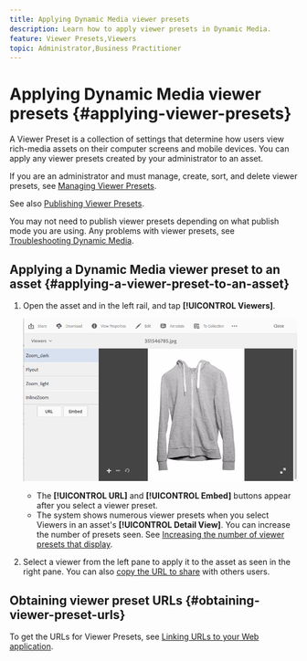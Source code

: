 ```yaml
---
title: Applying Dynamic Media viewer presets
description: Learn how to apply viewer presets in Dynamic Media.
feature: Viewer Presets,Viewers
topic: Administrator,Business Practitioner
---
```


# Applying Dynamic Media viewer presets {#applying-viewer-presets}

A Viewer Preset is a collection of settings that determine how users view rich-media assets on their computer screens and mobile devices. You can apply any viewer presets created by your administrator to an asset.

If you are an administrator and must manage, create, sort, and delete viewer presets, see [Managing Viewer Presets](managing-viewer-presets.md).

See also [Publishing Viewer Presets](managing-viewer-presets.md#publishing-viewer-presets).

You may not need to publish viewer presets depending on what publish mode you are using.
Any problems with viewer presets, see [Troubleshooting Dynamic Media](troubleshoot-dm.md#viewers).

## Applying a Dynamic Media viewer preset to an asset {#applying-a-viewer-preset-to-an-asset}

1. Open the asset and in the left rail, and tap **[!UICONTROL Viewers]**.

   ![chlimage_1-104](assets/chlimage_1-104.png)

   * The **[!UICONTROL URL]** and **[!UICONTROL Embed]** buttons appear after you select a viewer preset.
   * The system shows numerous viewer presets when you select Viewers in an asset's **[!UICONTROL Detail View]**. You can increase the number of presets seen. See [Increasing the number of viewer presets that display](managing-viewer-presets.md).

1. Select a viewer from the left pane to apply it to the asset as seen in the right pane. You can also [copy the URL to share](linking-urls-to-yourwebapplication.md) with others users.

## Obtaining viewer preset URLs {#obtaining-viewer-preset-urls}

To get the URLs for Viewer Presets, see [Linking URLs to your Web application](linking-urls-to-yourwebapplication.md).
